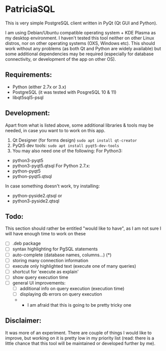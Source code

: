 PatriciaSQL
=============

This is very simple PostgreSQL client written in PyQt (Qt GUI and Python). 

I am using Debian/Ubuntu compatible operating system + KDE Plasma as my desktop environment. I haven't tested this tool neither on other Linux distros, nor on other operating systems (OXS, Windows etc). This should work without any problems (as both Qt and Python are widely available) but some additional dependencies may be required (especially for database connectivity, or development of the app on other OS).

Requirements:
---------------

- Python (either 2.7x or 3.x)
- PostgreSQL (it was tested with PosgreSQL 10 & 11)
- libqt5sql5-psql 

Development:
--------------

Apart from what is listed above, some additional libraries & tools may be needed, in case you want to to work on this app.

1. Qt Designer (for forms design) `sudo apt install qt-creator`
2. PyQt5 dev tools: `sudo apt install pyqt5-dev-tools`
3. You may also need one of the following:
   For Python3:
  * python3-pyqt5
  * python3-pyqt5.qtsql
   For Python 2.7.x:
  * python-pyqt5
  * python-pyqt5.qtsql

In case something doesn't work, try installing:
  * python-pyside2.qtsql
  or
  * python3-pyside2.qtsql

Todo:
------
This section should rather be entitled "would like to have", as I am not sure I will have enough time to work on these

 - [ ] .deb package
 - [ ] syntax highlighting for PgSQL statements
 - [ ] auto-complete (database names, columns...) (*)
 - [ ] storing many connection information
 - [ ] execute only highlighted text (execute one of many queries)
 - [ ] shortcut for 'execute as explain'
 - [ ] show query execution time
 - [ ] general UI improvements:
   - [ ] additional info on query execution (execution time)
   - [ ] displaying db errors on query execution
   
   * - I am afraid that this is going to be pretty tricky one

Disclaimer:
--------------
It was more of an experiment. There are couple of things I would like to improve, but working on it is pretty low in my priority list (read: there is a little chance that this tool will be maintained or developed further by me).
